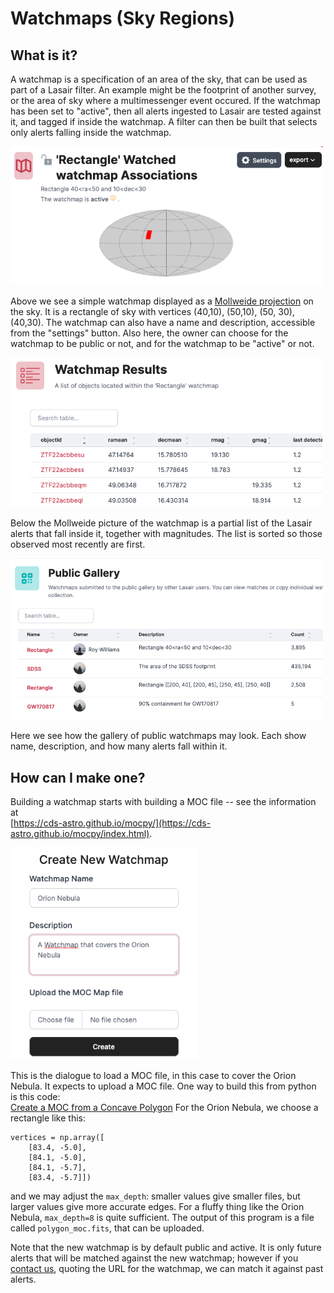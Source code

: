 # Watchmaps (Sky Regions)

## What is it?

A watchmap is a specification of an area of the sky, that can be used as part of a Lasair filter.
An example might be the footprint of another survey, or the area of sky where a multimessenger 
event occured. If the watchmap has been set to "active", then all alerts ingested to Lasair are tested 
against it, and tagged if inside the watchmap. A filter can then be built that selects only
alerts falling inside the watchmap.

<img src="../_images/watchmap/mollweide.png" width="500px"/>

Above we see a simple watchmap displayed as a 
[Mollweide projection](https://en.wikipedia.org/wiki/Mollweide_projection)
on the sky. It is a rectangle of sky with vertices (40,10), (50,10), (50, 30), (40,30).
The watchmap can also have a name and description, accessible from the "settings" button. 
Also here, the owner can choose for the watchmap to be public or not, 
and for the watchmap to be "active" or not.

<img src="../_images/watchmap/results.png" width="500px"/>

Below the Mollweide picture of the watchmap is a partial list of the Lasair alerts that fall inside it,
together with magnitudes. The list is sorted so those observed most recently are first.

<img src="../_images/watchmap/public.png" width="500px"/>

Here we see how the gallery of public watchmaps may look. Each show name, description, 
and how many alerts fall within it.

## How can I make one?

Building a watchmap starts with building a MOC file -- see the information at <br/>
[https://cds-astro.github.io/mocpy/](https://cds-astro.github.io/mocpy/index.html).


<img src="../_images/watchmap/create.png" width="300px"/>

This is the dialogue to load a MOC file, in this case to cover the Orion Nebula. 
It expects to upload a MOC file.
One way to build this from python is this code:<br/>
[Create a MOC from a Concave Polygon](https://cds-astro.github.io/mocpy/examples/examples.html#create-a-moc-from-a-concave-polygon)
For the Orion Nebula, we choose a rectangle like this:
```
vertices = np.array([
    [83.4, -5.0],
    [84.1, -5.0],
    [84.1, -5.7],
    [83.4, -5.7]])
```
and we may adjust the `max_depth`: smaller values give smaller files, but larger values 
give more accurate edges. For a fluffy thing like the Orion Nebula, `max_depth=8` is quite
sufficient. The output of this program is a file called `polygon_moc.fits`, that can be uploaded.

Note that the new watchmap is by default public and active. 
It is only future alerts that will be matched against the new watchmap; however if you 
[contact us](../more_info/contact.html), quoting the URL for the watchmap, we can 
match it against past alerts.
